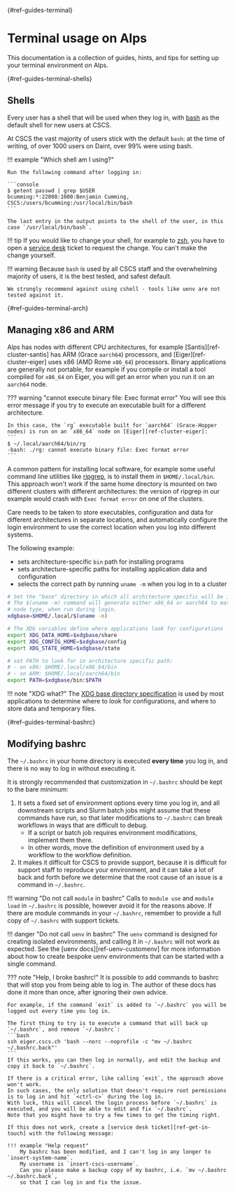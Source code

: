 [](){#ref-guides-terminal}
# Terminal usage on Alps

This documentation is a collection of guides, hints, and tips for setting up your terminal environment on Alps.

[](){#ref-guides-terminal-shells}
## Shells

Every user has a shell that will be used when they log in, with [bash](https://www.gnu.org/software/bash/) as the default shell for new users at CSCS.

At CSCS the vast majority of users stick with the default `bash`: at the time of writing, of over 1000 users on Daint, over 99% were using bash.

!!! example "Which shell am I using?"

    Run the following command after logging in:

    ```console
    $ getent passwd | grep $USER
    bcumming:*:22008:1000:Benjamin Cumming, CSCS:/users/bcumming:/usr/local/bin/bash
    ```

    The last entry in the output points to the shell of the user, in this case `/usr/local/bin/bash`.

!!! tip
    If you would like to change your shell, for example to [zsh](https://www.zsh.org), you have to open a [service desk](https://jira.cscs.ch/plugins/servlet/desk) ticket to request the change. You can't make the change yourself.


!!! warning
    Because `bash` is used by all CSCS staff and the overwhelming majority of users, it is the best tested, and safest default.

    We strongly recommend against using cshell - tools like uenv are not tested against it.

[](){#ref-guides-terminal-arch}
## Managing x86 and ARM

Alps has nodes with different CPU architectures, for example [Santis][ref-cluster-santis] has ARM (Grace `aarch64`) processors, and [Eiger][ref-cluster-eiger] uses x86 (AMD Rome `x86_64`) processors.
Binary applications are generally not portable, for example if you compile or install a tool compiled for `x86_64` on Eiger, you will get an error when you run it on an `aarch64` node.

??? warning "cannot execute binary file: Exec format error"
    You will see this error message if you try to execute an executable built for a different architecture.

    In this case, the `rg` executable built for `aarch64` (Grace-Hopper nodes) is run on an `x86_64` node on [Eiger][ref-cluster-eiger]:
    ```
    $ ~/.local/aarch64/bin/rg
    -bash: ./rg: cannot execute binary file: Exec format error
    ```

A common pattern for installing local software, for example some useful command line utilities like [ripgrep](https://github.com/BurntSushi/ripgrep), is to install them in `$HOME/.local/bin`.
This approach won't work if the same home directory is mounted on two different clusters with different architectures: the version of ripgrep in our example would crash with `Exec format error` on one of the clusters.

Care needs to be taken to store executables, configuration and data for different architectures in separate locations, and automatically configure the login environment to use the correct location when you log into different systems.

The following example:

* sets architecture-specific `bin` path for installing programs
* sets architecture-specific paths for installing application data and configuration
* selects the correct path by running `uname -m` when you log in to a cluster

```bash title=".bashrc"
# Set the "base" directory in which all architecture specific will be installed.
# The $(uname -m) command will generate either x86_64 or aarch64 to match the
# node type, when run during login.
xdgbase=$HOME/.local/$(uname -m)

# The XDG variables define where applications look for configurations
export XDG_DATA_HOME=$xdgbase/share
export XDG_CONFIG_HOME=$xdgbase/config
export XDG_STATE_HOME=$xdgbase/state

# set PATH to look for in architecture specific path:
# - on x86: $HOME/.local/x86_64/bin
# - on ARM: $HOME/.local/aarch64/bin
export PATH=$xdgbase/bin:$PATH
```

!!! note "XDG what?"
    The [XDG base directory specification](https://specifications.freedesktop.org/basedir-spec/latest/) is used by most applications to determine where to look for configurations, and where to store data and temporary files.

[](){#ref-guides-terminal-bashrc}
## Modifying bashrc

The `~/.bashrc` in your home directory is executed __every time__ you log in, and there is no way to log in without executing it.

It is strongly recommended that customization in `~/.bashrc` should be kept to the bare minimum:

1. It sets a fixed set of environment options every time you log in, and all downstream scripts and Slurm batch jobs might assume that these commands have run, so that later modifications to `~/.bashrc` can break workflows in ways that are difficult to debug.
    * If a script or batch job requires environment modifications, implement them there.
    * In other words, move the definition of environment used by a workflow to the workflow definition.
1. It makes it difficult for CSCS to provide support, because it is difficult for support staff to reproduce your environment, and it can take a lot of back and forth before we determine that the root cause of an issue is a command in `~/.bashrc`.


!!! warning "Do not call `module` in bashrc"
    Calls to `module use` and `module load` in `~/.bashrc` is possible, however avoid it for the reasons above.
    If there are module commands in your `~/.bashrc`, remember to provide a full copy of `~/.bashrc` with support tickets.

!!! danger "Do not call `uenv` in bashrc"
    The `uenv` command is designed for creating isolated environments, and calling it in `~/.bashrc` will not work as expected.
    See the [uenv docs][ref-uenv-customenv] for more information about how to create bespoke uenv environments that can be started with a single command.

??? note "Help, I broke bashrc!"
    It is possible to add commands to bashrc that will stop you from being able to log in.
    The author of these docs has done it more than once, after ignoring their own advice.

    For example, if the command `exit` is added to `~/.bashrc` you will be logged out every time you log in.

    The first thing to try is to execute a command that will back up `~/.bashrc`, and remove `~/.bashrc`:
    ```bash
    ssh eiger.cscs.ch 'bash --norc --noprofile -c "mv ~/.bashrc ~/.bashrc.back"'
    ```
    If this works, you can then log in normally, and edit the backup and copy it back to `~/.bashrc`.

    If there is a critical error, like calling `exit`, the approach above won't work.
    In such cases, the only solution that doesn't require root permissions is to log in and hit `<ctrl-c>` during the log in.
    With luck, this will cancel the login process before `~/.bashrc` is executed, and you will be able to edit and fix `~/.bashrc`.
    Note that you might have to try a few times to get the timing right.

    If this does not work, create a [service desk ticket][ref-get-in-touch] with the following message:

    !!! example "Help request"
        My bashrc has been modified, and I can't log in any longer to `insert-system-name`.
        My username is `insert-cscs-username`.
        Can you please make a backup copy of my bashrc, i.e. `mv ~/.bashrc ~/.bashrc.back`,
        so that I can log in and fix the issue.


